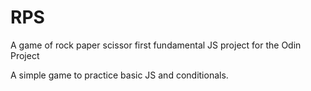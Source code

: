 # RPS
A game of rock paper scissor first fundamental JS project for the Odin Project 

A simple game to practice basic JS and conditionals.